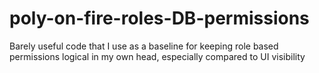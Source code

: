 # poly-on-fire-roles-DB-permissions
Barely useful code that I use as a baseline for keeping role based permissions logical in my own head, especially compared to UI visibility
